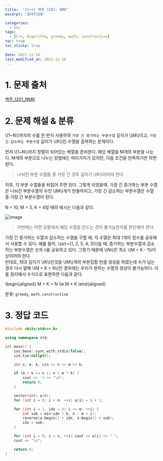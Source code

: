 ```yaml
---
title:  "[C++] 백준 1201: NMK"
excerpt: "플래티넘Ⅲ"

categories:
  - boj
tags:
  - [C++, Algorithm, greedy, math, constructive]
toc: true
toc_sticky: true
 
date: 2021-12-16
last_modified_at: 2021-12-16
---
```


# 1. 문제 출처
[백준_1201_NMK](https://www.acmicpc.net/problem/1201)

# 2. 문제 해설 & 분류

\\(1~N\\)까지의 수를 한 번식 사용하여 `가장 긴 증가하는 부분수열` 길이가 \\(M\\)이고, `가장 긴 감소하는 부분수열` 길이가 \\(K\\)인 수열을 출력하는 문제이다.

먼저 \\(1~N\\)까지 정렬이 되어있는 배열을 준비한다. 해당 배열을 M개의 부분을 나눈다. M개의 부분으로 나누는 방법에는 여러가지가 있지만, 다음 조건을 만족하기만 하면된다.

> 나눠진 부분 수열들 중 가장 긴 것의 길이가 \\(K\\)이어야 한다.

이후, 각 부분 수열들을 뒤집어 주면 된다. 그렇게 되었을때, 가장 긴 증가하는 부분 수열은 나눠진 부분수열의 수인 \\(M\\)개가 만들어지고, 가장 긴 감소하는 부분수열은 수열 중 가장 긴 부분수열이 된다. 

N = 10, M = 3, K = 4일 때의 예시는 다음과 같다. 

![image](https://user-images.githubusercontent.com/91870042/146288631-1e0820b4-61ab-4d1d-b9fb-7e8fbe83e875.png)

> 이번에는 어떤 상황에서 해당 수열을 만드는 것이 불가능한지를 판단해야 한다.
 
가장 긴 증가하는 수열과 감소하는 수열을 구할 때, 각 수열은 최대 1개의 정수를 공유해서 사용할 수 있다. 예를 들어, \\(arr={1, 2, 5, 4, 3}\\)일 때, 증가하는 부분수열과 감소하는 부분수열은 숫자 `5`를 공유하고 있다. 그렇기 때문에 \\(N\\)은 최소 \\(M + K - 1\\)이상이어야 한다.  
반대로, 최대 길이가 \\(K\\)인것을 \\(M\\)개의 부분집합 만큼 생성을 하였는데 수가 남는 경우 다시 말해 \\(M * K < N\\)인 경우에는 우리가 원하는 수열의 생성이 불가능하다.
이를 정리해서 수식으로 표현하면 다음과 같다.

\begin{aligned}
    M + K < N \le M * K
\end{aligned}

분류: `greedy`, `math`, `constructive`

# 3. 정답 코드
```cpp
#include <bits/stdc++.h>

using namespace std;

int main() {
    ios_base::sync_with_stdio(false);
    cin.tie(nullptr);

    int n, m, k; cin >> n >> m >> k;

    if (m + k >= n || n > m * k) {
        cout << -1 << "\n";
        return 0;
    }

    vector<int> a(n);
    for (int i = 0; i < n; ++i) a[i] = i + 1;

    for (int i = 1, idx = 0; i <= m; ++i) {
        int sub = min(idx + k, n - m + i);
        reverse(a.begin() + idx, a.begin() + sub);
        idx = sub;
    }

    for (int i = 0; i < n; ++i) cout << a[i] << " ";
    cout << "\n";

    return 0;
}
```


